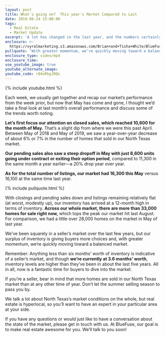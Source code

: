 ```yaml
---
layout: post
title: What's going on?  This year's Market Compared to Last
date: 2019-06-24 15:08:00
tags:
  - Real Estate
  - Market Update
excerpt: 'A lot has changed in the last year, and the numbers certainly bear that out.'
enclosure: >-
  https://vyralmarketing.s3.amazonaws.com/Brian+and+Tisha+White/BlueFuse+Realty-+May's+Market+Trends+and+What+They+Could+Mean+for+Buyers+and+Sellers.mp4
pullquote: 'With greater momentum, we’re quickly moving toward a balanced market.'
enclosure_type: video/mp4
enclosure_time:
use_youtube_image: true
youtube_alternate_image:
youtube_code: r04sRhpJRQs
---
```


{% include youtube.html %}

Each week, we usually get together and recap our market’s performance from the week prior, but now that May has come and gone, I thought we’d take a final look at last month’s overall performance and discuss some of the trends worth noting.&nbsp;

**Let’s first focus our attention on closed sales, which reached 10,600 for the month of May.** That’s a slight dip from where we were this past April. Between May of 2018 and May of 2019, we saw a year-over-year decrease of about 6% or 7% in the number of homes that sold in our North Texas market. &nbsp;

**Our pending sales also saw a steep dropoff in May with just 8,600 units going under contract or exiting their option period**, compared to 11,300 in the same month a year earlier—a 20% drop year over year. &nbsp; &nbsp;

**As for the total number of listings, our market had 16,300 this May** versus 16,100 at the same time last year.

{% include pullquote.html %}

With closings and pending sales down and listings remaining relatively flat (at worst, modestly up), our inventory has arrived at a 12-month high in terms of inventory. **Across our whole market, there are more than 33,000 homes for sale right now,** which tops the peak our market hit last August. For comparison, we had a little over 28,000 homes on the market in May of last year.&nbsp;

We’ve been squarely in a seller’s market over the last few years, but our surplus of inventory is giving buyers more choices and, with greater momentum, we’re quickly moving toward a balanced market. &nbsp;

Remember: Anything less than six months’ worth of inventory is indicative of a seller’s market, and though **we’re currently at 3.6 months’ worth**, inventory levels are higher than they’ve been in about the last five years. All in all, now is a fantastic time for buyers to dive into the market.&nbsp;

If you’re a seller, bear in mind that more homes are sold in our North Texas market than at any other time of year. Don’t let the summer selling season to pass you by.&nbsp;

We talk a lot about North Texas’s market conditions on the whole, but real estate is hyperlocal, so you’ll want to have an expert in your particular area at your side.&nbsp;

If you have any questions or would just like to have a conversation about the state of the market, please get in touch with us. At BlueFuse, our goal is to make real estate awesome for you. We’ll talk to you soon\!&nbsp;